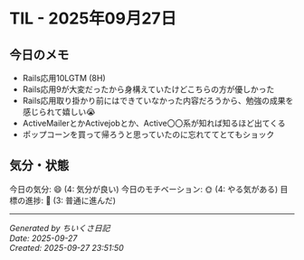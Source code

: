 # TIL - 2025年09月27日

## 今日のメモ
- Rails応用10LGTM (8H)
- Rails応用9が大変だったから身構えていたけどこちらの方が優しかった
- Rails応用取り掛かり前にはできていなかった内容だろうから、勉強の成果を感じられて嬉しい😭
- ActiveMailerとかActivejobとか、Active〇〇系が知れば知るほど出てくる
- ポップコーンを買って帰ろうと思っていたのに忘れててとてもショック

## 気分・状態
今日の気分: 😄 (4: 気分が良い)
今日のモチベーション: 🌞 (4: やる気がある)
目標の進捗: 🌱 (3: 普通に進んだ)

---
*Generated by ちいくさ日記*  
*Date: 2025-09-27*  
*Created: 2025-09-27 23:51:50*
